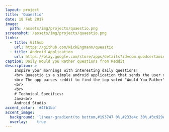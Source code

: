 ```yaml
---
layout: project
title: 'Quaestio'
date: 18 Feb 2017
image:  
  path: /assets/img/projects/quaestio.png
screenshot: /assets/img/projects/quaestio.png
links:
  - title: Github
    url: https://github.com/NickEngmann/queastio
  - title: Android Application
    url: https://play.google.com/store/apps/details?id=com.quodcertamine.quodcertamine.quaestio
caption: Daily Would you Rather questions from Reddit
description: >
    Inspire your mornings with interesting daily questions!
    <br> Quaestio is a simple android application that sends the user daily notifications from Reddit's Would You Rather community.
    <br> The app parses reddit to find the top voted "Would You Rather" question of the day and sends it to the user every morning at a set time.
    <br>
    <br>
    # Technical Specifics:
    Java<br>
    Android Studio
accent_color: '#4fb1ba'
accent_image:
  background: 'linear-gradient(to bottom,#193747 0%,#233e4c 30%,#3c929e 50%,#d5d5d4 70%,#cdccc8 100%)'
  overlay:    true
---
```

